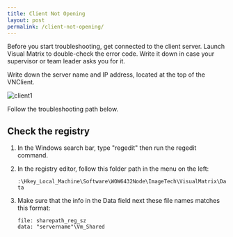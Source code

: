 ```yaml
---
title: Client Not Opening
layout: post
permalink: /client-not-opening/
---
```


Before you start troubleshooting, get connected to the client server. Launch Visual Matrix to double-check the error code. Write it down in case your supervisor or team leader asks you for it. 

Write down the server name and IP address, located at the top of the VNClient.

<img src="/portfolio/images/client1.png" alt="client1">

Follow the troubleshooting path below.

## Check the registry

1. In the Windows search bar, type "regedit" then run the regedit command.

2. In the registry editor, follow this folder path in the menu on the left: 

    `:\Hkey_Local_Machine\Software\WOW6432Node\ImageTech\VisualMatrix\Data`

3. Make sure that the info in the Data field next these file names matches this format:

    `file: sharepath_reg_sz` <br>
    `data: "servername"\Vm_Shared`

